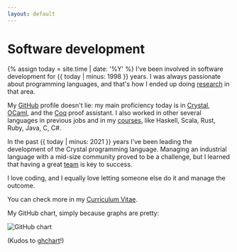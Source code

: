 ```yaml
---
layout: default
---
```

# Software development

{% assign today = site.time | date: '%Y' %}
I've been involved in software development for {{ today | minus: 1998 }} years.  I was always passionate about programming languages, and that's how I ended up doing [research](research.html) in that area.

My [GitHub](https://github.com/beta-ziliani/) profile doesn't lie: my main proficiency today is in [Crystal](https://crystal-lang.org), [OCaml](https://ocaml.org), and the [Coq](https://coq.inria.fr/) proof assistant. I also worked in other several languages in previous jobs and in my [courses](./teaching.html), like Haskell, Scala, Rust, Ruby, Java, C, C#.

In the past {{ today | minus: 2021 }} years I've been leading the development of the Crystal programming language. Managing an industrial language with a mid-size community proved to be a challenge, but I learned that having a great [team](https://www.crystal-lang.org/team) is key to success.

I love coding, and I equally love letting someone else do it and manage the outcome.

You can check more in my [<i class="fa-solid fa-file"></i> Curriculum Vitae](./assets/papers/CV_Ziliani_202402.pdf).

My GitHub chart, simply because graphs are pretty:

<img src="https://ghchart.rshah.org/6498D3/beta-ziliani" alt="GitHub chart" />

(Kudos to [ghchart](http://ghchart.rshah.org)!)
